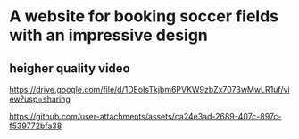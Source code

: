 # A website for booking soccer fields with an impressive design
## heigher quality video
https://drive.google.com/file/d/1DEoIsTkjbm6PVKW9zbZx7073wMwLR1uf/view?usp=sharing
 

https://github.com/user-attachments/assets/ca24e3ad-2689-407c-897c-f539772bfa38

